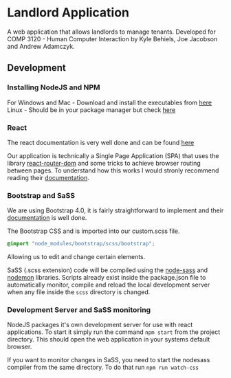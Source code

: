 # Landlord Application

A web application that allows landlords to manage tenants. Developed for COMP 3120 - Human Computer Interaction by Kyle Behiels, Joe Jacobson and Andrew Adamczyk.

## Development

### Installing NodeJS and NPM

For Windows and Mac - Download and install the executables from [here](https://nodejs.org/en/download/)
Linux - Should be in your package manager but check [here](https://nodejs.org/en/download/package-manager/)

### React

The react documentation is very well done and can be found [here](https://reactjs.org/docs/getting-started.html)

Our application is technically a Single Page Application (SPA) that uses the library [react-router-dom](https://www.npmjs.com/package/react-router-dom) and some tricks to achieve browser routing between pages. To understand how this works I would stronly recommend reading their [documentation](https://reacttraining.com/react-router/).

### Bootstrap and SaSS

We are using Bootstrap 4.0, it is fairly straightforward to implement and their [documentation](https://getbootstrap.com/docs/4.0/getting-started/introduction/) is well done.

The Bootstrap CSS and is imported into our custom.scss file.

```scss
@import "node_modules/bootstrap/scss/bootstrap";
```

Allowing us to edit and change certain elements. 

SaSS (.scss extension) code will be compiled using the [node-sass](https://www.npmjs.com/package/node-sass) and [nodemon](https://nodemon.io/) libraries. Scripts already exist inside the package.json file to automatically monitor, compile and reload the local development server when any file inside the `scss` directory is changed. 

### Development Server and SaSS monitoring 

NodeJS packages it's own development server for use with react applications. To start it simply run the command `npm start` from the project directory. This should open the web application in your systems default browser. 

If you want to monitor changes in SaSS, you need to start the nodesass compiler from the same directory. To do that run `npm run watch-css`